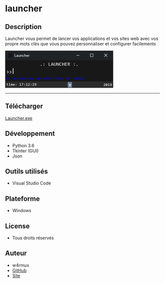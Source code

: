 # launcher

## Description
Launcher vous permet de lancer vos applications et vos
sites web avec vos propre mots clés que vous pouvez personnaliser et configurer 
facilements

![screenshot](img/Capture.png)

---

## Télécharger
[Launcher.exe](https://github.com/quentinhouillon/launcher/releases/download/v1.0/Launcher-1.0.zip)

## Développement
- Python 3.6
- Tkinter (GUI)
- Json

## Outils utilisés
- Visual Studio Code

## Plateforme
- Windows

## License
- Tous droits réservés

## Auteur
- w4rmux
- [GitHub](https://github.com/quentinhouillon/)
- [Site](https://quentinhouillon.github.io/w4rmux/)

